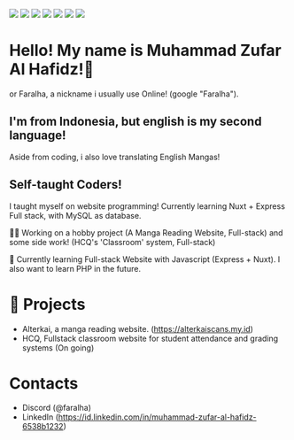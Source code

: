 <img src="https://img.shields.io/badge/HTML5-E34F26.svg?style=for-the-badge&logo=HTML5&logoColor=white"> <img src="https://img.shields.io/badge/CSS3-1572B6.svg?style=for-the-badge&logo=CSS3&logoColor=white"> <img src="https://img.shields.io/badge/JavaScript-F7DF1E.svg?style=for-the-badge&logo=JavaScript&logoColor=black"> <img src="https://img.shields.io/badge/Express-000000.svg?style=for-the-badge&logo=Express&logoColor=white"> <img src="https://img.shields.io/badge/Nuxt.js-00DC82.svg?style=for-the-badge&logo=nuxtdotjs&logoColor=white">
<img src="https://img.shields.io/badge/Vue.js-4FC08D.svg?style=for-the-badge&logo=vuedotjs&logoColor=white"> <img src="https://img.shields.io/badge/MySQL-4479A1.svg?style=for-the-badge&logo=MySQL&logoColor=white">

# Hello! My name is Muhammad Zufar Al Hafidz!👋
or Faralha, a nickname i usually use Online! (google "Faralha").
## I'm from Indonesia, but english is my second language!
Aside from coding, i also love translating English Mangas!
## Self-taught Coders!
I taught myself on website programming! Currently learning Nuxt + Express Full stack, with MySQL as database.


👩‍💻 Working on a hobby project (A Manga Reading Website, Full-stack) and some side work! (HCQ's 'Classroom' system, Full-stack)

🧠 Currently learning Full-stack Website with Javascript (Express + Nuxt). I also want to learn PHP in the future.

# 📓 Projects
- Alterkai, a manga reading website. (https://alterkaiscans.my.id)
- HCQ, Fullstack classroom website for student attendance and grading systems (On going)

# Contacts
- Discord (@faralha)
- LinkedIn (https://id.linkedin.com/in/muhammad-zufar-al-hafidz-6538b1232)
